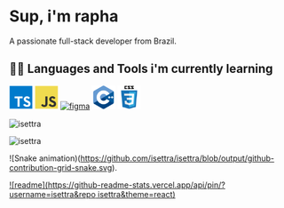 <h1>Sup, i'm rapha</h1>
<p>A passionate full-stack developer from Brazil.</p>
<h2>👨‍🎓 Languages and Tools i'm currently learning</h2>
<p><a target="_blank" href="https://raw.githubusercontent.com/devicons/devicon/master/icons/typescript/typescript-original.svg" style="display: inline-block;"><img src="https://raw.githubusercontent.com/devicons/devicon/master/icons/typescript/typescript-original.svg" alt="typescript" width="42" height="42" /></a>
<a target="_blank" href="https://raw.githubusercontent.com/devicons/devicon/master/icons/javascript/javascript-original.svg" style="display: inline-block;"><img src="https://raw.githubusercontent.com/devicons/devicon/master/icons/javascript/javascript-original.svg" alt="javascript" width="42" height="42" /></a>
<a target="_blank" href="https://www.vectorlogo.zone/logos/figma/figma-icon.svg" style="display: inline-block;"><img src="https://www.vectorlogo.zone/logos/figma/figma-icon.svg" alt="figma" width="42" height="42" /></a>
<a target="_blank" href="https://raw.githubusercontent.com/devicons/devicon/master/icons/cplusplus/cplusplus-original.svg" style="display: inline-block;"><img src="https://raw.githubusercontent.com/devicons/devicon/master/icons/cplusplus/cplusplus-original.svg" alt="cplusplus" width="42" height="42" /></a>
<a target="_blank" href="https://raw.githubusercontent.com/devicons/devicon/master/icons/css3/css3-original-wordmark.svg" style="display: inline-block;"><img src="https://raw.githubusercontent.com/devicons/devicon/master/icons/css3/css3-original-wordmark.svg" alt="css3" width="42" height="42" /></a></p>
<p><img align="center" src="https://github-readme-stats.vercel.app/api?username=isettra&show_icons=true&locale=en" alt="isettra" /></p>
<p><img src="https://github-readme-stats.vercel.app/api/top-langs?username=isettra&show_icons=true&locale=en&layout=compact" alt="isettra" /></p>

![Snake animation)(https://github.com/isettra/isettra/blob/output/github-contribution-grid-snake.svg). 


[![readme](https://github-readme-stats.vercel.app/api/pin/?username=isettra&repo isettra&theme=react)](https://github.com/isettra/isettra)

